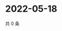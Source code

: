 # 2022-05-18

共 0 条

<!-- BEGIN WEIBO -->
<!-- 最后更新时间 Wed May 18 2022 05:12:07 GMT+0800 (China Standard Time) -->

<!-- END WEIBO -->
